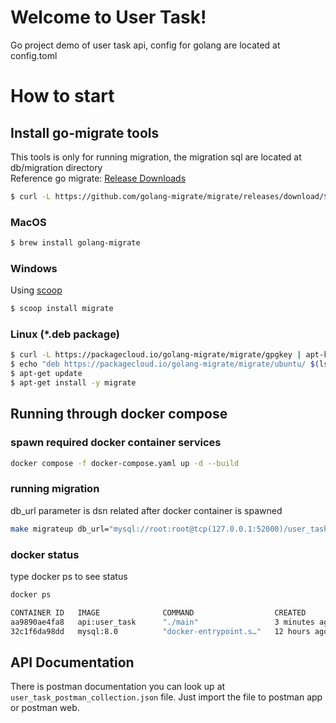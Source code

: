 # Welcome to User Task!
Go project demo of user task api, config for golang are located at config.toml

# How to start
## Install go-migrate tools
This tools is only for running migration, the migration sql are located at db/migration directory \
Reference go migrate: [Release Downloads](https://github.com/golang-migrate/migrate/releases)

```bash
$ curl -L https://github.com/golang-migrate/migrate/releases/download/$version/migrate.$os-$arch.tar.gz | tar xvz
```
### MacOS
```bash
$ brew install golang-migrate
```
### Windows
Using [scoop](https://scoop.sh/)
```bash
$ scoop install migrate
```
### Linux (*.deb package)
```bash
$ curl -L https://packagecloud.io/golang-migrate/migrate/gpgkey | apt-key add -
$ echo "deb https://packagecloud.io/golang-migrate/migrate/ubuntu/ $(lsb_release -sc) main" > /etc/apt/sources.list.d/migrate.list
$ apt-get update
$ apt-get install -y migrate
```
## Running through docker compose
### spawn required docker container services
```bash
docker compose -f docker-compose.yaml up -d --build
```
### running migration
db_url parameter is dsn related after docker container is spawned
```bash
make migrateup db_url="mysql://root:root@tcp(127.0.0.1:52000)/user_task?x-tls-insecure-skip-verify=true"
```
### docker status
type docker ps to see status
```bash
docker ps

CONTAINER ID   IMAGE              COMMAND                  CREATED         STATUS         PORTS                                           NAMES
aa9890ae4fa8   api:user_task      "./main"                 3 minutes ago   Up 3 minutes   0.0.0.0:8081->8081/tcp                          api-user_task
32c1f6da98dd   mysql:8.0          "docker-entrypoint.s…"   12 hours ago    Up 12 hours    3306/tcp, 33060/tcp, 0.0.0.0:52000->52000/tcp   user-task-mysql_db_user_task-1
```
## API Documentation
There is postman documentation you can look up at `user_task_postman_collection.json` file. Just import the file to postman app or postman web.

